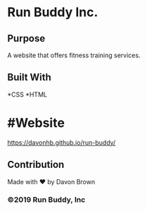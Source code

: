 # Run Buddy Inc.

## Purpose
A website that offers fitness training services.

## Built With
*CSS
*HTML

# #Website
https://davonhb.github.io/run-buddy/

## Contribution
Made with ❤️ by Davon Brown

### ©️2019 Run Buddy, Inc
